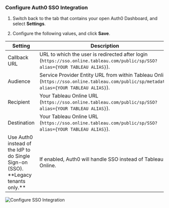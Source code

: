 ### Configure Auth0 SSO Integration

1. Switch back to the tab that contains your open Auth0 Dashboard, and select **Settings**.

2. Configure the following values, and click **Save**.

<table class="table">
    <thead>
        <tr>
            <th><strong>Setting</strong></th>
            <th><strong>Description</strong></th>
        </tr>
    </thead>
    <tbody>
        <tr>
            <td>Callback URL</td>
            <td>URL to which the user is redirected after login (<code>https://sso.online.tableau.com/public/sp/SSO?alias={YOUR TABLEAU ALIAS}</code>).</td>
        </tr>
        <tr>
            <td>Audience</td>
            <td>Service Provider Entity URL from within Tableau Online (<code>https://sso.online.tableau.com/public/sp/metadata?alias={YOUR TABLEAU ALIAS}</code>).</td>
        </tr>
        <tr>
            <td>Recipient</td>
            <td>Your Tableau Online URL (<code>https://sso.online.tableau.com/public/sp/SSO?alias={YOUR TABLEAU ALIAS}</code>).</td>
        </tr>
        <tr>
            <td>Destination</td>
            <td>Your Tableau Online URL (<code>https://sso.online.tableau.com/public/sp/SSO?alias={YOUR TABLEAU ALIAS}</code>).</td>
        </tr>
        <tr>
            <td>Use Auth0 instead of the IdP to do Single Sign-on (SSO). **Legacy tenants only.**</td>
            <td>If enabled, Auth0 will handle SSO instead of Tableau Online.</td>
        </tr>
    </tbody>
</table>

![Configure SSO Integration](https://auth0.com/docs/media/articles/dashboard/sso-integrations/settings-tableau-online.png)
